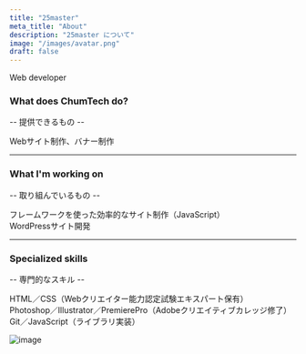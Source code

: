 ```yaml
---
title: "25master"
meta_title: "About"
description: "25master について"
image: "/images/avatar.png"
draft: false
---
```


Web developer

### What does ChumTech do?
-- 提供できるもの --

Webサイト制作、バナー制作

---

### What I'm working on

-- 取り組んでいるもの --

フレームワークを使った効率的なサイト制作（JavaScript）  
WordPressサイト開発

---

### Specialized skills
-- 専門的なスキル --

HTML／CSS（Webクリエイター能力認定試験エキスパート保有）  
Photoshop／Illustrator／PremierePro（Adobeクリエイティブカレッジ修了）  
Git／JavaScript（ライブラリ実装）

 ![image](/images/skills.png)
